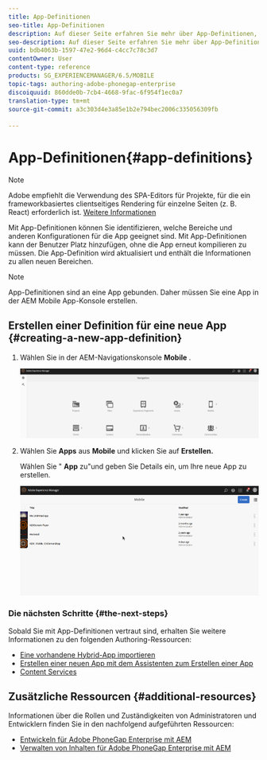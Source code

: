 ```yaml
---
title: App-Definitionen
seo-title: App-Definitionen
description: Auf dieser Seite erfahren Sie mehr über App-Definitionen, mit denen Sie erkennen können, welche Bereiche und anderen Konfigurationen für die App geeignet sind. Mit App-Definitionen kann der Benutzer Platz hinzufügen, ohne die App erneut kompilieren zu müssen.
seo-description: Auf dieser Seite erfahren Sie mehr über App-Definitionen, mit denen Sie erkennen können, welche Bereiche und anderen Konfigurationen für die App geeignet sind. Mit App-Definitionen kann der Benutzer Platz hinzufügen, ohne die App erneut kompilieren zu müssen.
uuid: bdb4063b-1597-47e2-96d4-c4cc7c78c3d7
contentOwner: User
content-type: reference
products: SG_EXPERIENCEMANAGER/6.5/MOBILE
topic-tags: authoring-adobe-phonegap-enterprise
discoiquuid: 860dde0b-7cb4-4668-9fac-6f954f1ec0a7
translation-type: tm+mt
source-git-commit: a3c303d4e3a85e1b2e794bec2006c335056309fb

---
```



# App-Definitionen{#app-definitions}

>[!NOTE]
>
>Adobe empfiehlt die Verwendung des SPA-Editors für Projekte, für die ein frameworkbasiertes clientseitiges Rendering für einzelne Seiten (z. B. React) erforderlich ist. [Weitere Informationen](/help/sites-developing/spa-overview.md)

Mit App-Definitionen können Sie identifizieren, welche Bereiche und anderen Konfigurationen für die App geeignet sind. Mit App-Definitionen kann der Benutzer Platz hinzufügen, ohne die App erneut kompilieren zu müssen. Die App-Definition wird aktualisiert und enthält die Informationen zu allen neuen Bereichen.

>[!NOTE]
>
>App-Definitionen sind an eine App gebunden. Daher müssen Sie eine App in der AEM Mobile App-Konsole erstellen.

## Erstellen einer Definition für eine neue App {#creating-a-new-app-definition}

1. Wählen Sie in der AEM-Navigationskonsole **Mobile** .

   ![chlimage_1-170](assets/chlimage_1-170.png)

1. Wählen Sie **Apps** aus **Mobile** und klicken Sie auf **Erstellen.**

   Wählen Sie &quot; **App** zu&quot;und geben Sie Details ein, um Ihre neue App zu erstellen.

   ![chlimage_1-11](assets/chlimage_1-11.gif)

### Die nächsten Schritte {#the-next-steps}

Sobald Sie mit App-Definitionen vertraut sind, erhalten Sie weitere Informationen zu den folgenden Authoring-Ressourcen:

* [Eine vorhandene Hybrid-App importieren](/help/mobile/phonegap-adding-content-to-imported-app.md)
* [Erstellen einer neuen App mit dem Assistenten zum Erstellen einer App](/help/mobile/phonegap-create-new-app.md)
* [Content Services](/help/mobile/develop-content-as-a-service.md)

## Zusätzliche Ressourcen {#additional-resources}

Informationen über die Rollen und Zuständigkeiten von Administratoren und Entwicklern finden Sie in den nachfolgend aufgeführten Ressourcen:

* [Entwickeln für Adobe PhoneGap Enterprise mit AEM](/help/mobile/developing-in-phonegap.md)
* [Verwalten von Inhalten für Adobe PhoneGap Enterprise mit AEM](/help/mobile/administer-phonegap.md)


